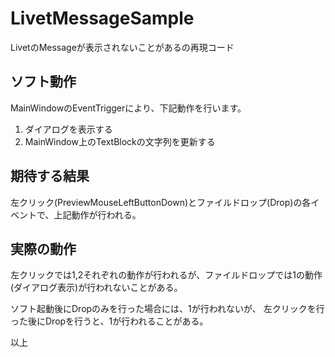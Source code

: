 # LivetMessageSample
LivetのMessageが表示されないことがあるの再現コード

## ソフト動作
MainWindowのEventTriggerにより、下記動作を行います。
1. ダイアログを表示する
2. MainWindow上のTextBlockの文字列を更新する
 
## 期待する結果
左クリック(PreviewMouseLeftButtonDown)とファイルドロップ(Drop)の各イベントで、上記動作が行われる。

## 実際の動作
左クリックでは1,2それぞれの動作が行われるが、ファイルドロップでは1の動作(ダイアログ表示)が行われないことがある。

ソフト起動後にDropのみを行った場合には、1が行われないが、
左クリックを行った後にDropを行うと、1が行われることがある。

以上
